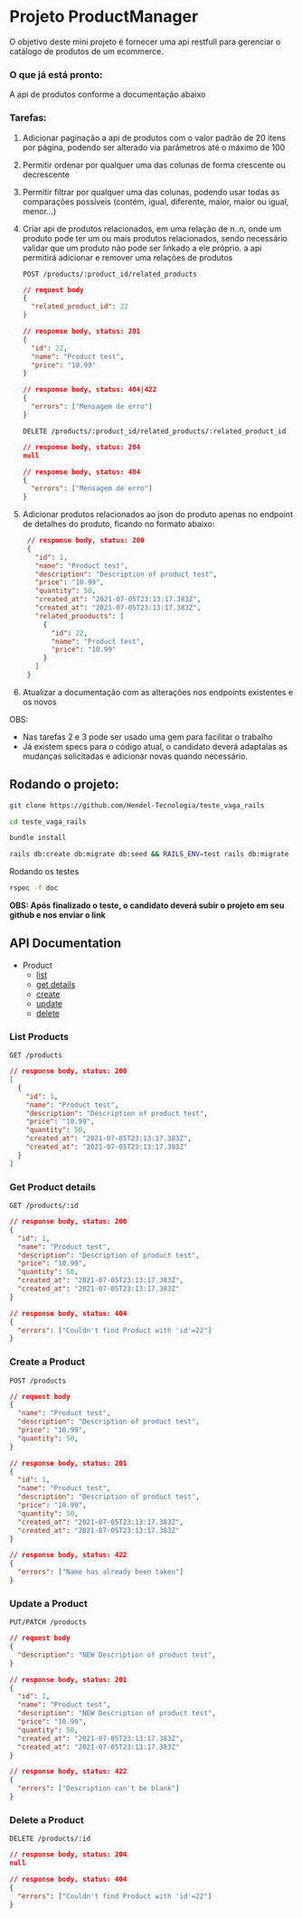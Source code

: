 # Projeto ProductManager

O objetivo deste mini projeto é fornecer uma api restfull para gerenciar
o catálogo de produtos de um ecommerce.

### O que já está pronto:
A api de produtos conforme a documentação abaixo

### Tarefas:
1. Adicionar paginação a api de produtos
com o valor padrão de 20 itens por página, podendo ser alterado via parâmetros até o máximo de 100

2. Permitir ordenar por qualquer uma das colunas de forma crescente ou decrescente

3. Permitir filtrar por qualquer uma das colunas, podendo usar todas as comparações possíveis (contém, igual, diferente, maior, maior ou igual, menor...)

4. Criar api de produtos relacionados, em uma relação de n..n, onde um produto pode ter um ou mais produtos relacionados, sendo necessário validar que um produto não pode ser linkado a ele próprio. a api permitirá adicionar e remover uma relações de produtos

   `POST /products/:product_id/related_products`
   ```json
   // request body
   {
     "related_product_id": 22
   }
   ```

   ```json
   // response body, status: 201
   {
     "id": 22,
     "name": "Product test",
     "price": "10.99"
   }
   ```

   ```json
   // response body, status: 404|422
   {
     "errors": ["Mensagem de erro"]
   }
   ```

   `DELETE /products/:product_id/related_products/:related_product_id`

   ```json
   // response body, status: 204
   null
   ```

   ```json
   // response body, status: 404
   {
     "errors": ["Mensagem de erro"]
   }
   ```
5. Adicionar produtos relacionados ao json do produto apenas no endpoint de detalhes do produto, ficando no formato abaixo:
   ```json
    // response body, status: 200
    {
      "id": 1,
      "name": "Product test",
      "description": "Description of product test",
      "price": "10.99",
      "quantity": 50,
      "created_at": "2021-07-05T23:13:17.383Z",
      "created_at": "2021-07-05T23:13:17.383Z",
      "related_prooducts": [
        {
          "id": 22,
          "name": "Product test",
          "price": "10.99"
        }
      ]
    }

6. Atualizar a documentação com as alterações nos endpoints existentes e os novos

OBS:
- Nas tarefas 2 e 3 pode ser usado uma gem para facilitar o trabalho
- Já existem specs para o código atual, o candidato deverá adaptalas as mudanças solicitadas e adicionar novas quando necessário.

## Rodando o projeto:

```bash
git clone https://github.com/Hendel-Tecnologia/teste_vaga_rails
```

```bash
cd teste_vaga_rails
```

```bash
bundle install
```

```bash
rails db:create db:migrate db:seed && RAILS_ENV=test rails db:migrate
```

Rodando os testes
```bash
rspec -f doc
```

**OBS: Após finalizado o teste, o candidato deverá subir o projeto em seu github e nos enviar o link**

## API Documentation
- Product
  - [list](#list-products)
  - [get details](#list-products)
  - [create](#list-products)
  - [update](#list-products)
  - [delete](#list-products)

### List Products
```
GET /products
```

```json
// response body, status: 200
[
  {
    "id": 1,
    "name": "Product test",
    "description": "Description of product test",
    "price": "10.99",
    "quantity": 50,
    "created_at": "2021-07-05T23:13:17.383Z",
    "created_at": "2021-07-05T23:13:17.383Z"
  }
]
```

### Get Product details
```
GET /products/:id
```

```json
// response body, status: 200
{
  "id": 1,
  "name": "Product test",
  "description": "Description of product test",
  "price": "10.99",
  "quantity": 50,
  "created_at": "2021-07-05T23:13:17.383Z",
  "created_at": "2021-07-05T23:13:17.383Z"
}
```

```json
// response body, status: 404
{
  "errors": ["Couldn't find Product with 'id'=22"]
}
```

### Create a Product
```
POST /products
```

```json
// request body
{
  "name": "Product test",
  "description": "Description of product test",
  "price": "10.99",
  "quantity": 50,
}
```

```json
// response body, status: 201
{
  "id": 1,
  "name": "Product test",
  "description": "Description of product test",
  "price": "10.99",
  "quantity": 50,
  "created_at": "2021-07-05T23:13:17.383Z",
  "created_at": "2021-07-05T23:13:17.383Z"
}
```

```json
// response body, status: 422
{
  "errors": ["Name has already been taken"]
}
```

### Update a Product
```
PUT/PATCH /products
```

```json
// request body
{
  "description": "NEW Description of product test",
}
```

```json
// response body, status: 201
{
  "id": 1,
  "name": "Product test",
  "description": "NEW Description of product test",
  "price": "10.99",
  "quantity": 50,
  "created_at": "2021-07-05T23:13:17.383Z",
  "created_at": "2021-07-05T23:13:17.383Z"
}
```

```json
// response body, status: 422
{
  "errors": ["Description can't be blank"]
}
```

### Delete a Product

```
DELETE /products/:id
```

```json
// response body, status: 204
null
```

```json
// response body, status: 404
{
  "errors": ["Couldn't find Product with 'id'=22"]
}
```
